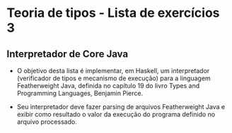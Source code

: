 Teoria de tipos - Lista de exercícios 3
========================


Interpretador de Core Java
---------------------

* O objetivo desta lista é implementar, em Haskell, um interpretador (verificador de tipos e mecanismo de execução)
para a linguagem Featherweight Java, definida no capítulo 19 do livro
Types and Programming Languages, Benjamin Pierce.

* Seu interpretador deve fazer parsing de arquivos Featherweight Java
  e exibir como resultado o valor da execução do programa definido no
  arquivo processado.
